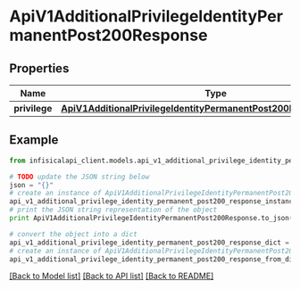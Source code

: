 # ApiV1AdditionalPrivilegeIdentityPermanentPost200Response


## Properties
Name | Type | Description | Notes
------------ | ------------- | ------------- | -------------
**privilege** | [**ApiV1AdditionalPrivilegeIdentityPermanentPost200ResponsePrivilege**](ApiV1AdditionalPrivilegeIdentityPermanentPost200ResponsePrivilege.md) |  | 

## Example

```python
from infisicalapi_client.models.api_v1_additional_privilege_identity_permanent_post200_response import ApiV1AdditionalPrivilegeIdentityPermanentPost200Response

# TODO update the JSON string below
json = "{}"
# create an instance of ApiV1AdditionalPrivilegeIdentityPermanentPost200Response from a JSON string
api_v1_additional_privilege_identity_permanent_post200_response_instance = ApiV1AdditionalPrivilegeIdentityPermanentPost200Response.from_json(json)
# print the JSON string representation of the object
print ApiV1AdditionalPrivilegeIdentityPermanentPost200Response.to_json()

# convert the object into a dict
api_v1_additional_privilege_identity_permanent_post200_response_dict = api_v1_additional_privilege_identity_permanent_post200_response_instance.to_dict()
# create an instance of ApiV1AdditionalPrivilegeIdentityPermanentPost200Response from a dict
api_v1_additional_privilege_identity_permanent_post200_response_from_dict = ApiV1AdditionalPrivilegeIdentityPermanentPost200Response.from_dict(api_v1_additional_privilege_identity_permanent_post200_response_dict)
```
[[Back to Model list]](../README.md#documentation-for-models) [[Back to API list]](../README.md#documentation-for-api-endpoints) [[Back to README]](../README.md)


